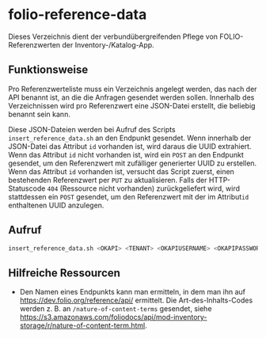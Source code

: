 # folio-reference-data

Dieses Verzeichnis dient der verbundübergreifenden Pflege von FOLIO-Referenzwerten der Inventory-/Katalog-App.

## Funktionsweise

Pro Referenzwerteliste muss ein Verzeichnis angelegt werden, das nach der API benannt ist, an die die Anfragen gesendet werden sollen. Innerhalb des Verzeichnissen wird pro Referenzwert eine JSON-Datei erstellt, die beliebig benannt sein kann.

Diese JSON-Dateien werden bei Aufruf des Scripts `insert_reference_data.sh` an den Endpunkt gesendet. Wenn innerhalb der JSON-Datei das Attribut `id` vorhanden ist, wird daraus die UUID extrahiert. Wenn das Attribut `id` nicht vorhanden ist, wird ein `POST` an den Endpunkt gesendet, um den Referenzwert mit zufälliger generierter UUID zu erstellen. Wenn das Attribut `id` vorhanden ist, versucht das Script zuerst, einen bestehenden Referenzwert per `PUT` zu aktualisieren. Falls der HTTP-Statuscode `404` (Ressource nicht vorhanden) zurückgeliefert wird, wird stattdessen ein `POST` gesendet, um den Referenzwert mit der im Attribut`id` enthaltenen UUID anzulegen.

## Aufruf

```bash
insert_reference_data.sh <OKAPI> <TENANT> <OKAPIUSERNAME> <OKAPIPASSWORD>
```

## Hilfreiche Ressourcen

- Den Namen eines Endpunkts kann man ermitteln, in dem man ihn auf <https://dev.folio.org/reference/api/> ermittelt. Die Art-des-Inhalts-Codes werden z. B. an `/nature-of-content-terms` gesendet, siehe <https://s3.amazonaws.com/foliodocs/api/mod-inventory-storage/r/nature-of-content-term.html>.
